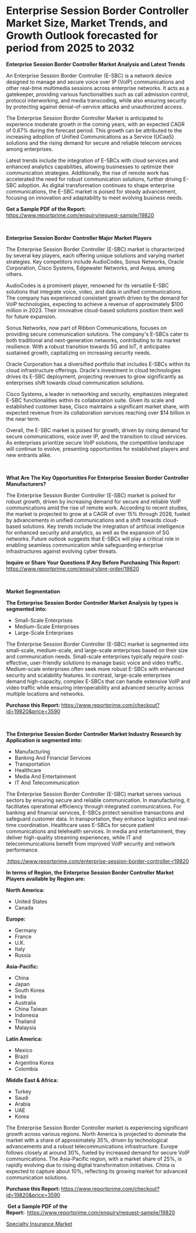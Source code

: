 <p><h1>Enterprise Session Border Controller Market Size, Market Trends, and Growth Outlook forecasted for period from 2025 to 2032</h1></p><p><strong>Enterprise Session Border Controller Market Analysis and Latest Trends</strong></p>
<p><p>An Enterprise Session Border Controller (E-SBC) is a network device designed to manage and secure voice over IP (VoIP) communications and other real-time multimedia sessions across enterprise networks. It acts as a gatekeeper, providing various functionalities such as call admission control, protocol interworking, and media transcoding, while also ensuring security by protecting against denial-of-service attacks and unauthorized access.</p><p>The Enterprise Session Border Controller Market is anticipated to experience moderate growth in the coming years, with an expected CAGR of 0.67% during the forecast period. This growth can be attributed to the increasing adoption of Unified Communications as a Service (UCaaS) solutions and the rising demand for secure and reliable telecom services among enterprises. </p><p>Latest trends include the integration of E-SBCs with cloud services and enhanced analytics capabilities, allowing businesses to optimize their communication strategies. Additionally, the rise of remote work has accelerated the need for robust communication solutions, further driving E-SBC adoption. As digital transformation continues to shape enterprise communications, the E-SBC market is poised for steady advancement, focusing on innovation and adaptability to meet evolving business needs.</p></p>
<p><strong>Get a Sample PDF of the Report:&nbsp;</strong> <a href="https://www.reportprime.com/enquiry/request-sample/19820?utm_campaign=3458&utm_medium=2&utm_source=Github&utm_content=ia&utm_term=20032025&utm_id=enterprise-session-border-controller">https://www.reportprime.com/enquiry/request-sample/19820</a></p>
<p>&nbsp;</p>
<p><strong>Enterprise Session Border Controller Major Market Players</strong></p>
<p><p>The Enterprise Session Border Controller (E-SBC) market is characterized by several key players, each offering unique solutions and varying market strategies. Key competitors include AudioCodes, Sonus Networks, Oracle Corporation, Cisco Systems, Edgewater Networks, and Avaya, among others.</p><p>AudioCodes is a prominent player, renowned for its versatile E-SBC solutions that integrate voice, video, and data in unified communications. The company has experienced consistent growth driven by the demand for VoIP technologies, expecting to achieve a revenue of approximately $100 million in 2023. Their innovative cloud-based solutions position them well for future expansion.</p><p>Sonus Networks, now part of Ribbon Communications, focuses on providing secure communication solutions. The company's E-SBCs cater to both traditional and next-generation networks, contributing to its market resilience. With a robust transition towards 5G and IoT, it anticipates sustained growth, capitalizing on increasing security needs.</p><p>Oracle Corporation has a diversified portfolio that includes E-SBCs within its cloud infrastructure offerings. Oracle's investment in cloud technologies drives its E-SBC deployment, projecting revenues to grow significantly as enterprises shift towards cloud communication solutions.</p><p>Cisco Systems, a leader in networking and security, emphasizes integrated E-SBC functionalities within its collaboration suite. Given its scale and established customer base, Cisco maintains a significant market share, with expected revenue from its collaboration services reaching over $14 billion in the near term.</p><p>Overall, the E-SBC market is poised for growth, driven by rising demand for secure communications, voice over IP, and the transition to cloud services. As enterprises prioritize secure VoIP solutions, the competitive landscape will continue to evolve, presenting opportunities for established players and new entrants alike.</p></p>
<p>&nbsp;</p>
<p><strong>What Are The Key Opportunities For Enterprise Session Border Controller Manufacturers?</strong></p>
<p><p>The Enterprise Session Border Controller (E-SBC) market is poised for robust growth, driven by increasing demand for secure and reliable VoIP communications amid the rise of remote work. According to recent studies, the market is projected to grow at a CAGR of over 15% through 2028, fueled by advancements in unified communications and a shift towards cloud-based solutions. Key trends include the integration of artificial intelligence for enhanced security and analytics, as well as the expansion of 5G networks. Future outlook suggests that E-SBCs will play a critical role in enabling seamless communication while safeguarding enterprise infrastructures against evolving cyber threats.</p></p>
<p><strong>Inquire or Share Your Questions If Any Before Purchasing This Report:</strong> <a href="https://www.reportprime.com/enquiry/pre-order/19820?utm_campaign=3458&utm_medium=2&utm_source=Github&utm_content=ia&utm_term=20032025&utm_id=enterprise-session-border-controller">https://www.reportprime.com/enquiry/pre-order/19820</a></p>
<p>&nbsp;</p>
<p><strong>Market Segmentation</strong></p>
<p><strong>The Enterprise Session Border Controller Market Analysis by types is segmented into:</strong></p>
<p><ul><li>Small-Scale Enterprises</li><li>Medium-Scale Enterprises</li><li>Large-Scale Enterprises</li></ul></p>
<p><p>The Enterprise Session Border Controller (E-SBC) market is segmented into small-scale, medium-scale, and large-scale enterprises based on their size and communication needs. Small-scale enterprises typically require cost-effective, user-friendly solutions to manage basic voice and video traffic. Medium-scale enterprises often seek more robust E-SBCs with enhanced security and scalability features. In contrast, large-scale enterprises demand high-capacity, complex E-SBCs that can handle extensive VoIP and video traffic while ensuring interoperability and advanced security across multiple locations and networks.</p></p>
<p><strong>Purchase this Report:&nbsp;</strong><a href="https://www.reportprime.com/checkout?id=19820&price=3590&utm_campaign=3458&utm_medium=2&utm_source=Github&utm_content=ia&utm_term=20032025&utm_id=enterprise-session-border-controller">https://www.reportprime.com/checkout?id=19820&price=3590</a></p>
<p>&nbsp;</p>
<p><strong>The Enterprise Session Border Controller Market Industry Research by Application is segmented into:</strong></p>
<p><ul><li>Manufacturing</li><li>Banking And Financial Services</li><li>Transportation</li><li>Healthcare</li><li>Media And Entertainment</li><li>IT And Telecommunication</li></ul></p>
<p><p>The Enterprise Session Border Controller (E-SBC) market serves various sectors by ensuring secure and reliable communication. In manufacturing, it facilitates operational efficiency through integrated communications. For banking and financial services, E-SBCs protect sensitive transactions and safeguard customer data. In transportation, they enhance logistics and real-time coordination. Healthcare uses E-SBCs for secure patient communications and telehealth services. In media and entertainment, they deliver high-quality streaming experiences, while IT and telecommunications benefit from improved VoIP security and network performance.</p></p>
<p><a href="https://www.reportprime.com/enterprise-session-border-controller-r19820?utm_campaign=3458&utm_medium=2&utm_source=Github&utm_content=ia&utm_term=20032025&utm_id=enterprise-session-border-controller">&nbsp;https://www.reportprime.com/enterprise-session-border-controller-r19820</a></p>
<p><strong>In terms of Region, the Enterprise Session Border Controller Market Players available by Region are:</strong></p>
<p>
    <p> <strong> North America: </strong>
        <ul>
            <li>United States</li>
            <li>Canada</li>
        </ul>
        </p> 
    <p> <strong> Europe: </strong>
        <ul>
            <li>Germany</li>
            <li>France</li>
            <li>U.K.</li>
            <li>Italy</li>
            <li>Russia</li>
        </ul>
        </p> 
    <p> <strong> Asia-Pacific: </strong>
        <ul>
            <li>China</li>
            <li>Japan</li>
            <li>South Korea</li>
            <li>India</li>
            <li>Australia</li>
            <li>China Taiwan</li>
            <li>Indonesia</li>
            <li>Thailand</li>
            <li>Malaysia</li>
        </ul>
        </p> 
    <p> <strong> Latin America: </strong>
        <ul>
            <li>Mexico</li>
            <li>Brazil</li>
            <li>Argentina Korea</li>
            <li>Colombia</li>
        </ul>
        </p> 
    <p> <strong> Middle East & Africa: </strong>
        <ul>
            <li>Turkey</li>
            <li>Saudi</li>
            <li>Arabia</li>
            <li>UAE</li>
            <li>Korea</li>
        </ul>
    </p>
    </p>
<p><p>The Enterprise Session Border Controller market is experiencing significant growth across various regions. North America is projected to dominate the market with a share of approximately 35%, driven by technological advancements and a robust telecommunications infrastructure. Europe follows closely at around 30%, fueled by increased demand for secure VoIP communications. The Asia-Pacific region, with a market share of 25%, is rapidly evolving due to rising digital transformation initiatives. China is expected to capture about 10%, reflecting its growing market for advanced communication solutions.</p></p>
<p><strong>Purchase this Report: </strong><a href="https://www.reportprime.com/checkout?id=19820&price=3590&utm_campaign=3458&utm_medium=2&utm_source=Github&utm_content=ia&utm_term=20032025&utm_id=enterprise-session-border-controller">https://www.reportprime.com/checkout?id=19820&price=3590</a></p>
<p>&nbsp;<strong>Get a Sample PDF of the Report:&nbsp;&nbsp;</strong><a href="https://www.reportprime.com/enquiry/request-sample/19820?utm_campaign=3458&utm_medium=2&utm_source=Github&utm_content=ia&utm_term=20032025&utm_id=enterprise-session-border-controller">https://www.reportprime.com/enquiry/request-sample/19820</a></p>
<p><strong></strong></p>
<p><p><a href="https://github.com/lecaneidreks/Market-Research-Report-List-1/blob/main/specialty-insurance-market.md?utm_campaign=3458&utm_medium=2&utm_source=Github&utm_content=ia&utm_term=20032025&utm_id=enterprise-session-border-controller">Specialty Insurance Market</a></p></p>